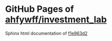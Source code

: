GitHub Pages of [ahfywff/investment_lab](https://github.com/ahfywff/investment_lab.git)
===
Sphinx html documentation of [f1e963d2](https://github.com/ahfywff/investment_lab/tree/f1e963d2dc0ebd3be404da508eb9e5357bfdfdad)
